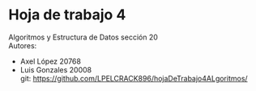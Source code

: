 # Hoja de trabajo 4
Algoritmos y Estructura de Datos sección 20  
Autores:
- Axel López 20768
- Luis Gonzales 20008  
git: https://github.com/LPELCRACK896/hojaDeTrabajo4ALgoritmos/
